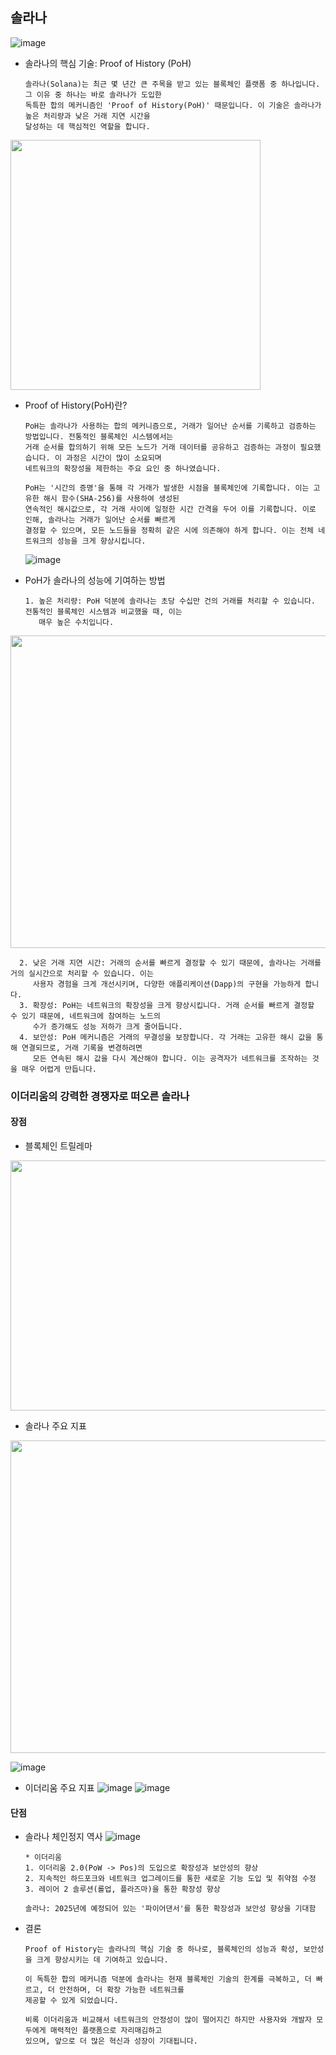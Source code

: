 ## 솔라나

 ![image](https://github.com/user-attachments/assets/914f8e4d-a937-4b8d-936a-70a6c032726c)

* 솔라나의 핵심 기술: Proof of History (PoH)

      솔라나(Solana)는 최근 몇 년간 큰 주목을 받고 있는 블록체인 플랫폼 중 하나입니다. 그 이유 중 하나는 바로 솔라나가 도입한
      독특한 합의 메커니즘인 'Proof of History(PoH)' 때문입니다. 이 기술은 솔라나가 높은 처리량과 낮은 거래 지연 시간을
      달성하는 데 핵심적인 역할을 합니다. 
  
<img src="https://github.com/5juman/we/assets/138484641/4db13adb-698f-4b7e-82ed-4d6c7d2970cf" width="400" height="400">

* Proof of History(PoH)란?

      PoH는 솔라나가 사용하는 합의 메커니즘으로, 거래가 일어난 순서를 기록하고 검증하는 방법입니다. 전통적인 블록체인 시스템에서는
      거래 순서를 합의하기 위해 모든 노드가 거래 데이터를 공유하고 검증하는 과정이 필요했습니다. 이 과정은 시간이 많이 소요되며
      네트워크의 확장성을 제한하는 주요 요인 중 하나였습니다.
    
      PoH는 '시간의 증명'을 통해 각 거래가 발생한 시점을 블록체인에 기록합니다. 이는 고유한 해시 함수(SHA-256)를 사용하여 생성된
      연속적인 해시값으로, 각 거래 사이에 일정한 시간 간격을 두어 이를 기록합니다. 이로 인해, 솔라나는 거래가 일어난 순서를 빠르게
      결정할 수 있으며, 모든 노드들을 정확히 같은 시에 의존해야 하게 합니다. 이는 전체 네트워크의 성능을 크게 향상시킵니다.

  ![image](https://github.com/user-attachments/assets/f265686b-b21f-4d59-b0e8-1b82a7d16860)

* PoH가 솔라나의 성능에 기여하는 방법
  
      1. 높은 처리량: PoH 덕분에 솔라나는 초당 수십만 건의 거래를 처리할 수 있습니다. 전통적인 블록체인 시스템과 비교했을 때, 이는
         매우 높은 수치입니다.

<img src="https://github.com/5juman/we/assets/138484641/9a195a80-c037-4954-b7a0-d1d1ed892395" width="600" height="500">

      2. 낮은 거래 지연 시간: 거래의 순서를 빠르게 결정할 수 있기 때문에, 솔라나는 거래를 거의 실시간으로 처리할 수 있습니다. 이는
         사용자 경험을 크게 개선시키며, 다양한 애플리케이션(Dapp)의 구현을 가능하게 합니다.
      3. 확장성: PoH는 네트워크의 확장성을 크게 향상시킵니다. 거래 순서를 빠르게 결정할 수 있기 때문에, 네트워크에 참여하는 노드의
         수가 증가해도 성능 저하가 크게 줄어듭니다.
      4. 보안성: PoH 메커니즘은 거래의 무결성을 보장합니다. 각 거래는 고유한 해시 값을 통해 연결되므로, 거래 기록을 변경하려면
         모든 연속된 해시 값을 다시 계산해야 합니다. 이는 공격자가 네트워크를 조작하는 것을 매우 어렵게 만듭니다.

### 이더리움의 강력한 경쟁자로 떠오른 솔라나

#### 장점
* 블록체인 트릴레마
<img src="https://github.com/user-attachments/assets/4c4aa2bc-28ef-492f-b14e-34233a76aed7" width="600" height="400"> 

* 솔라나 주요 지표
<img src="https://github.com/user-attachments/assets/2c6a6d2a-8e59-47f5-b61b-a3e3a9c20cf0" width="600" height="500">

![image](https://github.com/user-attachments/assets/a0c0f207-0b11-4758-b64f-e360ddb6b612)


* 이더리움 주요 지표
![image](https://github.com/user-attachments/assets/05a80d04-46d8-47c3-906e-91b984a74b9e)
![image](https://github.com/user-attachments/assets/86a279f8-d57a-41ec-ac63-a4714da80b57)

#### 단점
* 솔라나 체인정지 역사
![image](https://github.com/user-attachments/assets/255ac967-3dc8-49e3-956c-aeb89f1b2baf)

      * 이더리움
      1. 이더리움 2.0(PoW -> Pos)의 도입으로 확장성과 보안성의 향상
      2. 지속적인 하드포크와 네트워크 업그레이드를 통한 새로운 기능 도입 및 취약점 수정
      3. 레이어 2 솔루션(롤업, 플라즈마)을 통한 확장성 향상

      솔라나: 2025년에 예정되어 있는 '파이어댄서'를 통한 확장성과 보안성 향상을 기대함

* 결론

      Proof of History는 솔라나의 핵심 기술 중 하나로, 블록체인의 성능과 확성, 보안성을 크게 향상시키는 데 기여하고 있습니다.
  
      이 독특한 합의 메커니즘 덕분에 솔라나는 현재 블록체인 기술의 한계를 극복하고, 더 빠르고, 더 안전하며, 더 확장 가능한 네트워크를
      제공할 수 있게 되었습니다.
  
      비록 이더리움과 비교해서 네트워크의 안정성이 많이 떨어지긴 하지만 사용자와 개발자 모두에게 매력적인 플랫폼으로 자리매김하고
      있으며, 앞으로 더 많은 혁신과 성장이 기대됩니다.
